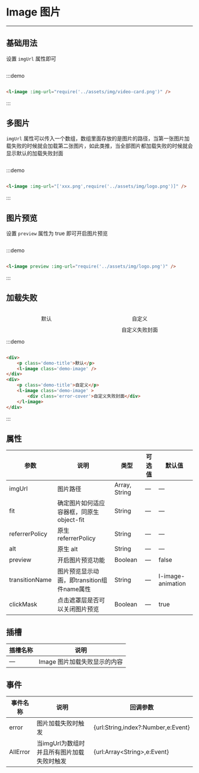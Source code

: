 
<style lang="scss" scoped>
.demo-block{
    display:flex;
    flex-direction:row;
    justify-content:space-around;
}
.demo-image{
    width:200px;
    height:200px;
}
::v-deep .error-cover{
    height: 100%;
    width: 100%;
    background-color: #e8f3fe;
    display: flex;
    flex-direction: row;
    align-items: center;
    justify-content: center;
    color: #ccc;
}

.demo-title{
        text-align:center;
        margin-bottom:10px;
    }
</style>


# Image 图片

---

## 基础用法

设置 ```imgUrl``` 属性即可 

<div class='demo-block'>
<l-image :img-url="require('../assets/img/video-card.png')" />
</div>

:::demo
```html

<l-image :img-url="require('../assets/img/video-card.png')" />

```
:::

## 多图片

```imgUrl``` 属性可以传入一个数组，数组里面存放的是图片的路径，当第一张图片加载失败的时候就会加载第二张图片，如此类推，当全部图片都加载失败的时候就会显示默认的加载失败封面

<div class='demo-block'>
<l-image :img-url="['xxx.png',require('../assets/img/logo.png')]" />
</div>

:::demo
```html

<l-image :img-url="['xxx.png',require('../assets/img/logo.png')]" />

```
:::

## 图片预览

设置 ```preview``` 属性为 true 即可开启图片预览

<div class='demo-block'>
<l-image preview :img-url="require('../assets/img/logo.png')" />
</div>

:::demo
```html

<l-image preview :img-url="require('../assets/img/logo.png')" />

```
:::


## 加载失败

<div class='demo-block'>
<div>
<p class='demo-title'>默认</p>
<l-image class='demo-image' />
</div>
<div>
<p class='demo-title'>自定义</p>
<l-image class='demo-image' >
<div class='error-cover'>自定义失败封面</div>
</l-image>
</div>
</div>

:::demo
```html

<div>
    <p class='demo-title'>默认</p>
    <l-image class='demo-image' />
</div>
<div>
    <p class='demo-title'>自定义</p>
    <l-image class='demo-image' >
        <div class='error-cover'>自定义失败封面</div>
    </l-image>
</div>

```
:::


## 属性

| 参数           | 说明                                       | 类型          | 可选值 | 默认值            |
| -------------- | ------------------------------------------ | ------------- | ------ | ----------------- |
| imgUrl         | 图片路径                                   | Array, String | —      | —                 |
| fit            | 确定图片如何适应容器框，同原生 object-fit  | String        | —      | —                 |
| referrerPolicy | 原生 referrerPolicy                        | String        | —      | —                 |
| alt            | 原生 alt                                   | String        | —      | —                 |
| preview        | 开启图片预览功能                           | Boolean       | —      | false             |
| transitionName | 图片预览显示动画，即transition组件name属性 | String        | —      | l-image-animation |
| clickMask      | 点击遮罩层是否可以关闭图片预览             | Boolean       | —      | true              |


## 插槽

| 插槽名称 | 说明                         |
| -------- | ---------------------------- |
| —        | Image 图片加载失败显示的内容 |

## 事件

| 事件名称 | 说明                                       | 回调参数                           |
| -------- | ------------------------------------------ | ---------------------------------- |
| error    | 图片加载失败时触发                         | {url:String,index?:Number,e:Event} |
| AllError | 当imgUrl为数组时并且所有图片加载失败时触发 | {url:Array\<String\>,e:Event}      |